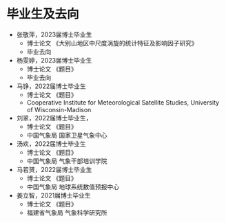 # 毕业生及去向

- 张敬萍，2023届博士毕业生
  - 博士论文 《大别山地区中尺度涡旋的统计特征及影响因子研究》
  - 毕业去向 
- 杨雯婷，2023届博士毕业生
  - 博士论文 《题目》
  - 毕业去向 
- 马铮，2022届博士毕业生
  - 博士论文 《题目》
  - Cooperative Institute for Meteorological Satellite Studies, University of Wisconsin-Madison
- 刘翠，2022届博士毕业生，
  - 博士论文 《题目》
  - 中国气象局 国家卫星气象中心
- 汤欢，2022届博士毕业生
  - 博士论文 《题目》
  - 中国气象局 气象干部培训学院
- 马若赟，2022届博士毕业生
  - 博士论文 《题目》
  - 中国气象局 地球系统数值预报中心
- 姜立智，2021届博士毕业生
  - 博士论文 《题目》
  - 福建省气象局 气象科学研究所

<br><br><br>

